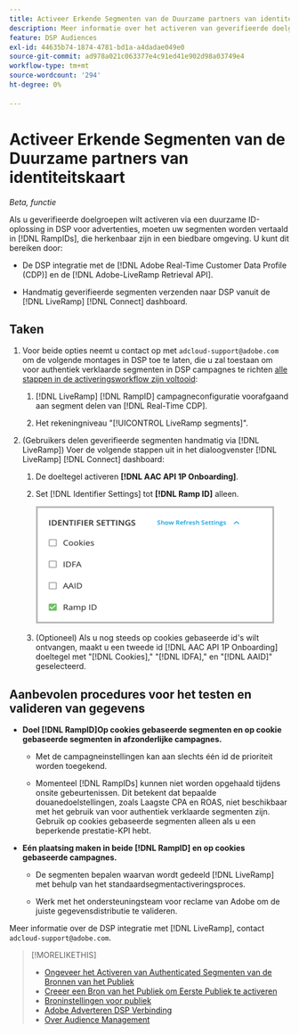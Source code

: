 ```yaml
---
title: Activeer Erkende Segmenten van de Duurzame partners van identiteitskaart
description: Meer informatie over het activeren van geverifieerde doelgroepen via een duurzame ID-oplossing.
feature: DSP Audiences
exl-id: 44635b74-1874-4781-bd1a-a4dadae049e0
source-git-commit: ad978a021c063377e4c91ed41e902d98a03749e4
workflow-type: tm+mt
source-wordcount: '294'
ht-degree: 0%

---
```


# Activeer Erkende Segmenten van de Duurzame partners van identiteitskaart

*Beta, functie*

Als u geverifieerde doelgroepen wilt activeren via een duurzame ID-oplossing in DSP voor advertenties, moeten uw segmenten worden vertaald in [!DNL RampIDs], die herkenbaar zijn in een biedbare omgeving. U kunt dit bereiken door:

* De DSP integratie met de [!DNL Adobe Real-Time Customer Data Profile (CDP)] en de [!DNL Adobe-LiveRamp Retrieval API].

* Handmatig geverifieerde segmenten verzenden naar DSP vanuit de [!DNL LiveRamp] [!DNL Connect] dashboard.

## Taken

1. Voor beide opties neemt u contact op met `adcloud-support@adobe.com` om de volgende montages in DSP toe te laten, die u zal toestaan om voor authentiek verklaarde segmenten in DSP campagnes te richten [alle stappen in de activeringsworkflow zijn voltooid](source-about.md#workflow-sources):

   1. [!DNL LiveRamp] [!DNL RampID] campagneconfiguratie voorafgaand aan segment delen van [!DNL Real-Time CDP].

   1. Het rekeningniveau &quot;[!UICONTROL LiveRamp segments]&quot;.

1. (Gebruikers delen geverifieerde segmenten handmatig via [!DNL LiveRamp]) Voer de volgende stappen uit in het dialoogvenster [!DNL LiveRamp] [!DNL Connect] dashboard:

   1. De doeltegel activeren **[!DNL AAC API 1P Onboarding]**.

   1. Set [!DNL Identifier Settings] tot **[!DNL Ramp ID]** alleen.

      ![Instellingen voor id](/help/dsp/assets/liveramp-tile-settings.png)

   1. (Optioneel) Als u nog steeds op cookies gebaseerde id&#39;s wilt ontvangen, maakt u een tweede id [!DNL AAC API 1P Onboarding] doeltegel met &quot;[!DNL Cookies],&quot; &quot;[!DNL IDFA],&quot; en &quot;[!DNL AAID]&quot; geselecteerd.

## Aanbevolen procedures voor het testen en valideren van gegevens

* **Doel [!DNL RampID]Op cookies gebaseerde segmenten en op cookie gebaseerde segmenten in afzonderlijke campagnes.**

   * Met de campagneinstellingen kan aan slechts één id de prioriteit worden toegekend.

   * Momenteel [!DNL RampIDs] kunnen niet worden opgehaald tijdens onsite gebeurtenissen. Dit betekent dat bepaalde douanedoelstellingen, zoals Laagste CPA en ROAS, niet beschikbaar met het gebruik van voor authentiek verklaarde segmenten zijn. Gebruik op cookies gebaseerde segmenten alleen als u een beperkende prestatie-KPI hebt.

* **Eén plaatsing maken in beide [!DNL RampID] en op cookies gebaseerde campagnes.**

   * De segmenten bepalen waarvan wordt gedeeld [!DNL LiveRamp] met behulp van het standaardsegmentactiveringsproces.

   * Werk met het ondersteuningsteam voor reclame van Adobe om de juiste gegevensdistributie te valideren.

Meer informatie over de DSP integratie met [!DNL LiveRamp], contact `adcloud-support@adobe.com`.

>[!MORELIKETHIS]
>
>* [Ongeveer het Activeren van Authenticated Segmenten van de Bronnen van het Publiek](source-about.md)
>* [Creeer een Bron van het Publiek om Eerste Publiek te activeren](source-create.md)
>* [Broninstellingen voor publiek](source-settings.md)
>* [Adobe Adverteren DSP Verbinding](https://experienceleague.adobe.com/docs/experience-platform/destinations/catalog/advertising/adobe-advertising-cloud-connection.html)
>* [Over Audience Management](/help/dsp/audiences/audience-about.md)

